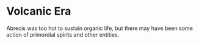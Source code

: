 # Volcanic Era

Abrecis was too hot to sustain organic life, but there may have been some action of primordial spirits and other entities.